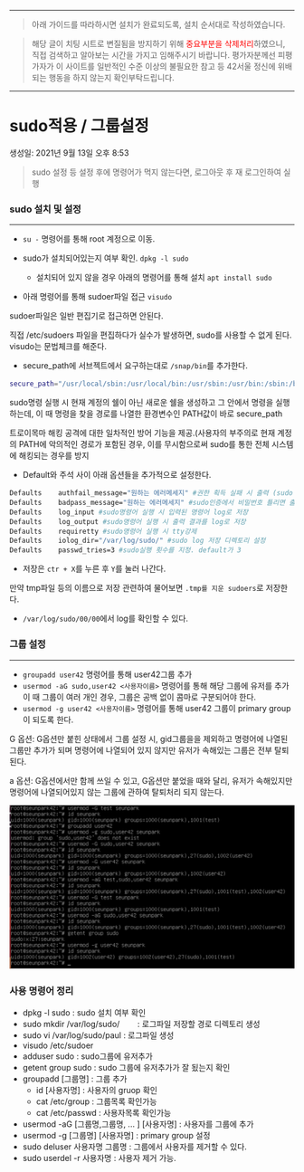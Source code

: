 
---
>아래 가이드를 따라하시면 설치가 완료되도록, 설치 순서대로 작성하였습니다. 

>해당 글이 치팅 시트로 변질됨을 방지하기 위해 <span style="color: red">중요부분을 삭제처리</span>하였으니, 직접 검색하고 알아보는 시간을 가지고 임해주시기 바랍니다.
>평가자분께선 피평가자가 이 사이트를 일반적인 수준 이상의 불필요한 참고 등 42서울 정신에 위배되는 행동을 하지 않는지 확인부탁드립니다.

---


# sudo적용 / 그룹설정

생성일: 2021년 9월 13일 오후 8:53

>sudo 설정 등 설정 후에 명령어가 먹지 않는다면, 로그아웃 후 재 로그인하여 실행

### sudo 설치 및 설정

---

- `su -` 명령어를 통해 root 계정으로 이동.

- sudo가 설치되어있는지 여부 확인.
`dpkg -l sudo`
    - 설치되어 있지 않을 경우 아래의 명령어를 통해 설치
    `apt install sudo`

- 아래 명령어를 통해 sudoer파일 접근
`visudo`

sudoer파일은 일반 편집기로 접근하면 안된다.

직접 /etc/sudoers 파일을 편집하다가 실수가 발생하면, sudo를 사용할 수 없게 된다.
visudo는 문법체크를 해준다.

 

- secure_path에 서브젝트에서 요구하는대로 `/snap/bin`를 추가한다.

```bash
secure_path="/usr/local/sbin:/usr/local/bin:/usr/sbin:/usr/bin:/sbin:/bin:/snap/bin"
```

sudo명령 실행 시 현재 계정의 쉘이 아닌 새로운 쉘을 생성하고 그 안에서 명령을 실행하는데, 이 때 명령을 찾을 경로를 나열한 환경변수인 PATH값이 바로 secure_path

트로이목마 해킹 공격에 대한 일차적인 방어 기능을 제공.(사용자의 부주의로 현재 계정의 PATH에 악의적인 경로가 포함된 경우, 이를 무시함으로써 sudo를 통한 전체 시스템에 해킹되는 경우를 방지

- Default와 주석 사이 아래 옵션들을 추가적으로 설정한다.

```bash
Defaults	authfail_message="원하는 에러메세지" #권한 획득 실패 시 출력 (sudo 인증 실패 시)
Defaults	badpass_message="원하는 에러메세지" #sudo인증에서 비밀번호 틀리면 출력
Defaults	log_input #sudo명령어 실행 시 입력된 명령어 log로 저장
Defaults	log_output #sudo명령어 실행 시 출력 결과를 log로 저장
Defaults	requiretty #sudo명령어 실행 시 tty강제
Defaults	iolog_dir="/var/log/sudo/" #sudo log 저장 디렉토리 설정
Defaults	passwd_tries=3 #sudo실행 횟수를 지정. default가 3
```

- 저장은 `ctr + X`를 누른 후 `Y`를 눌러 나간다.

만약 tmp파일 등의 이름으로 저장 관련하여 물어보면 `.tmp를 지운 sudoers`로 저장한다.

- `/var/log/sudo/00/00`에서 log를 확인할 수 있다.

### 그룹 설정

---

- `groupadd user42` 명령어를 통해 user42그룹 추가
- `usermod -aG sudo,user42 <사용자이름>` 명령어를 통해 해당 그룹에 유저를 추가
이 때 그룹이 여러 개인 경우, 그룹은 공백 없이 콤마로 구분되어야 한다.
- `usermod -g user42 <사용자이름>` 명령어를 통해 user42 그룹이 primary group이 되도록 한다.

G 옵션:
G옵션만 붙힌 상태에서 그룹 설정 시, gid그룹을을 제외하고 명령어에 나열된 그룹만 추가가 되며 명령어에 나열되어 있지 않지만 유저가 속해있는 그룹은 전부 탈퇴된다.

a 옵션:
G옵션에서만 함께 쓰일 수 있고, G옵션만 붙었을 때와 달리, 유저가 속해있지만 명령어에 나열되어있지 않는 그룹에 관하여 탈퇴처리 되지 않는다. 

![Untitled](2_image/2_1.png)

### 사용 명령어 정리

- dpkg -l sudo : sudo 설치 여부 확인
- sudo mkdir /var/log/sudo/        : 로그파일 저장할 경로 디렉토리 생성
- sudo vi /var/log/sudo/paul       : 로그파일 생성
- visudo /etc/sudoer
- adduser <username> sudo : sudo그룹에 유저추가
- getent group sudo : sudo 그룹에 유저추가가 잘 됬는지 확인
- groupadd [그룹명] : 그룹 추가
    - id [사용자명] : 사용자의 gruop 확인
    - cat /etc/group : 그룹목록 확인가능
    - cat /etc/passwd : 사용자목록 확인가능
- usermod -aG [그룹명,그룹명, ... ] [사용자명] : 사용자를 그룹에 추가
- usermod -g [그룹명] [사용자명] : primary group 설정
- sudo deluser 사용자명 그룹명 : 그룹에서 사용자를 제거할 수 있다.
- sudo userdel -r 사용자명 : 사용자 제거 가능.